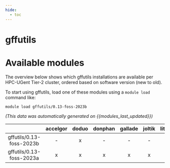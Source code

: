 ```yaml
---
hide:
  - toc
---
```


gffutils
========

# Available modules


The overview below shows which gffutils installations are available per HPC-UGent Tier-2 cluster, ordered based on software version (new to old).

To start using gffutils, load one of these modules using a `module load` command like:

```shell
module load gffutils/0.13-foss-2023b
```

*(This data was automatically generated on {{modules_last_updated}})*  

| |accelgor|doduo|donphan|gallade|joltik|litleo|shinx|
| :---: | :---: | :---: | :---: | :---: | :---: | :---: | :---: |
|gffutils/0.13-foss-2023b|-|x|-|-|-|-|-|
|gffutils/0.13-foss-2023a|x|x|x|x|x|x|x|
